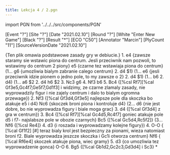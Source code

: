 ```yaml
---
title: Lekcja 4 / 2.pgn
---
```


import PGN from '../../../src/components/PGN'

<PGN>
﻿[Event "?"]
[Site "?"]
[Date "2021.02.10"]
[Round "?"]
[White "Enter New Game"]
[Black "?"]
[Result "*"]
[ECO "C50"]
[Annotator "Marcin"]
[PlyCount "11"]
[SourceVersionDate "2021.02.10"]

{Ten plik omawia podstawowe zasady gry w debiucie.} 1. e4 {zawsze staramy sie
wstawic piona do centrum. Jesli przeciwnik nam pozwoli, to wstawimy do centrum
2 piony} e5 {czarne tez wstawiaja piona do centrum} (1... g6 {umozliwia bialym
zabranie calego centrum} 2. d4 $1) (1... e6 {jesli przeciwnik idzie pionem o
jedno pole, to my zawsze o 2} 2. d4 $1) (1... b6 2. d4) (1... a6 $2 2. d4 h6 $2
3. Nc3 g6 4. Nf3 b6 5. Bc4 {[%csl Rf7][%cal Gf3e5,Gc4f7,Ge5f7,Gd1f3] i widzimy,
ze czarne zlamaly zasady, nie wyprowadzily figur i nie zajely centrum i dalo
to bialym ogromna przewage}) 2. Nf3 {[%cal Gf3d4,Gf3e5] najlepsze pole dla
skoczka bo atakuje e5 i d4} Nc6 {skoczek broni piona i kontroluje d4} (2... d6
{nie jest dobre, bo nie wyprowadza figury i biale moga grac} 3. d4 {[%cal
Gf3d4] z gra w centrum}) 3. Bc4 {[%csl Rf7][%cal Gc4d5,Rc4f7] goniec atakuje
pole d5 i f7- najslabsze pole w obozie czarnych} Bc5 {[%cal Gc5d4,Rc5f2]} (3...
Nf6 {[%csl Re4]} 4. d3 {i roszada i wyprowadzamy kolejne figury}) 4. O-O {
[%cal Gf1f2] [#] teraz bialy krol jest bezpieczny za pionami, wieza natomiast
broni f2. Biale wyprowadza jeszcze skoczka i Gc1i otworza centrum} Nf6 {
[%cal Rf6e4] skoczek atakuje piona, wiec gramy} 5. d3 {co umozliwia tez
wyprowadzenie gonca} O-O 6. Bg5 {[%cal Gb1d2,Gc2c3,Gd3d4] i Sc3} *


</PGN>
